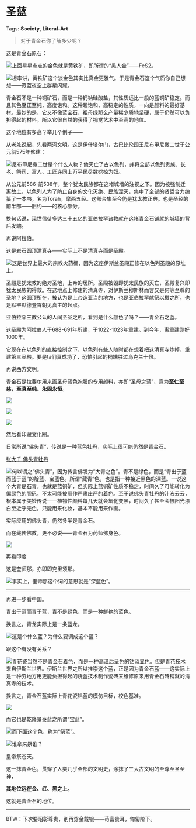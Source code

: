 # 圣蓝

Tags: **Society**, **Literal-Art**

> 对于青金石你了解多少呢？



这是青金石原石：

![](https://picx.zhimg.com/50/v2-8de65384603cd13233b7f3c97af44409_720w.jpg?source=1940ef5c)上面星星点点的金色就是黄铁矿，即所谓的“愚人金”——FeS2。

![](https://picx.zhimg.com/50/v2-a0966d095a725db6ad922693b3099dd2_720w.jpg?source=1940ef5c)坦率讲，黄铁矿这个淡金色其实比真金更雅气。于是青金石这个气质你自己想想——寂蓝夜空上群星闪耀。

青金石不是一种铜矿石，而是一种钙钠硅酸盐，其性质远比一般的蓝铜矿稳定。而且其色至正至纯，高度饱和。这种超饱和、高稳定的性质，一向是颜料的最好基材。最妙的是，它又不像蓝宝石、祖母绿那么产量稀少质地坚硬，属于仍然可以负担得起的材料。所以它很自然的获得了视觉艺术中至高的地位。

这个地位有多高？举几个例子——

从老处说起，先看两河文明。这是伊什塔尔门，古巴比伦国王尼布甲尼撒二世于公元前575年修建：

![](https://pic1.zhimg.com/50/v2-2708e14cc67af103f35b290cbd6c014a_720w.jpg?source=1940ef5c)尼布甲尼撒二世是个什么人物？他灭亡了古以色列，并将全部以色列贵族、长老、祭司、富人、工匠连同上万平民尽数掳掠为奴。

从公元前586-前538年，整个犹太民族都在这堵城墙的注视之下。因为被强制迁离故土，以色列人为了防止自身的文化灭绝、民族湮灭，集中了全部的贤哲合力编纂了一本书，名为Torah，摩西五经。这部合集至今仍是犹太教正典。也是圣经的前半部——旧约——的核心部分。

换句话说，现世信徒多达三十五亿的亚伯拉罕诸教就在这堵青金石铺就的城墙的背后发端。

  


再说阿拉伯。

这是岩石圆顶清真寺——实际上不是清真寺而是圣殿。

![](https://pica.zhimg.com/50/v2-411ea47914f4b724d1dbad40fbf79549_720w.jpg?source=1940ef5c)这是世界上最大的宗教火药桶，因为这座伊斯兰圣殿正修在以色列圣殿的原址上。

圣殿是犹太教的绝对圣地，上帝的居所。圣殿被毁即犹太民族的灭亡，圣殿复兴即犹太民族的得救。在这地点上修建的清真寺，对伊斯兰穆斯林而言又是何等至尊的圣地？这圆顶所在，被认为是上帝造亚当的地方，也是亚伯拉罕献祭以撒之所，也是默罕默德登霄朝见真主的起点。

亚伯拉罕三教公认的人间至圣之所，看到是什么颜色了吗？——青金石之蓝。

这圣殿为阿拉伯人于688-691年所建，于1022-1023年重建。到今年，离重建刚好1000年。

它现在在以色列的直接控制之下，以色列有些人随时都在想着把这清真寺炸掉，重建第三圣殿。要是ta们真成功了，恐怕引起的祸端胜过乌克兰十倍。

  


再说西方文明。

青金石是拉斐尔用来画圣母蓝色袍服的专用颜料，亦即“圣母之蓝”，意为**至仁至慈，至真至纯、永固永恒**。

![](https://picx.zhimg.com/50/v2-6fc9b28213fc5c7a5fca0d4eaae21e32_720w.jpg?source=1940ef5c)  


![](https://picx.zhimg.com/50/v2-aeee56441ec52cc9820c9e4c0e4e54cd_720w.jpg?source=1940ef5c)  


![](https://pic1.zhimg.com/50/v2-2b06655ed9ee7be0d5bea489f52f17cd_720w.jpg?source=1940ef5c)  


然后看印藏文化圈。

日常所说“佛头青”，传说是一种蓝色牡丹，实际上很可能仍然是青金石。

[张大千 佛头青牡丹](https://link.zhihu.com/?target=https%3A//www.sothebys.com/en/buy/auction/2021/fine-chinese-paintings-2/zhang-da-qian-zhang-daqian-chang-dai-chien-1899-12)  


![](https://pic1.zhimg.com/50/v2-7d50257826bf238089ff81b627057b42_720w.jpg?source=1940ef5c)何以谓之“佛头青”，因为传言佛发为“大青之色”。青不是绿色，而是“青出于蓝而蓝于蓝”的靛蓝、宝蓝色。所谓“藏青”色，也是指一种接近黑色的深蓝。一说这个大青是石青，也就是蓝铜矿，但实际上蓝铜矿性质不稳定，时间久了可能转化为偏绿色的胆矾，不太可能被用作严肃庄严的着色。至于说佛头青牡丹的汁液云云，根本属于美妙传说——植物性颜料每几天就会氧化变黑，时间久了甚至会被阳光漂白至近乎无色，只能用来化妆，基本不能用来作画。

实际应用的佛头青，仍然多半是青金石。

而在藏传佛教，更不必说——青金石为药师佛身色。

![](https://picx.zhimg.com/50/v2-b05d0b9ecf4b6b2d6f63f1757b96c531_720w.jpg?source=1940ef5c)  


再看印度

这是奎师那，亦即即克里须那。

![](https://picx.zhimg.com/50/v2-a4edaa91178ea7ab77d74df3c5c014e2_720w.jpg?source=1940ef5c)事实上，奎师那这个词的意思就是“深蓝色”。



---

再进一步看中国。

青出于蓝而青于蓝，青不是绿色，而是一种鲜艳的蓝色。

换言之，青龙实际上是一条蓝龙。

![](https://picx.zhimg.com/50/v2-8a0ddb942269d9643b07760e1446005e_720w.jpg?source=1940ef5c)这是个什么蓝？为什么要调成这个蓝？

跟这个有没有关系？

![](https://pic1.zhimg.com/50/v2-c79a9ebdc3a75599875bb5ef79e8beee_720w.jpg?source=1940ef5c)青花瓷当然不是青金石着色，而是一种高温后呈色的钴蓝显色。但是青花技术来自伊斯兰世界。伊斯兰世界之所以推崇这个蓝，正是因为青金石蓝——这实际上是一种穷地方用更能负担得起的烧蓝技术制作瓷砖来维修原来用青金石砖铺就的清真寺的技术。

换言之，青金石蓝实际上青花瓷钴蓝的模仿目标，校色基准。

![](https://picx.zhimg.com/50/v2-c79a9ebdc3a75599875bb5ef79e8beee_720w.jpg?source=1940ef5c)  


而它也是乾隆景泰蓝之所谓“宝蓝”。

![](https://picx.zhimg.com/50/v2-67d28988fadf3e07be8906119707a474_720w.jpg?source=1940ef5c)而下面这个色，称为“祭蓝”。

![](https://pic1.zhimg.com/50/v2-3b3b7c04ac33449dc96fbc0741ce2dce_720w.jpg?source=1940ef5c)谁拿来祭谁？

皇帝祭苍天。

  


这一抹青金色，贯穿了人类几乎全部的文明史，涂抹了三大古文明的至尊至圣至神，

**其地位远在金、红、黑之上。**

这就是青金石的地位。



---

BTW：下次要昭彰尊贵，别再穿金戴银——苟富贵耳，匍匐阶下。



